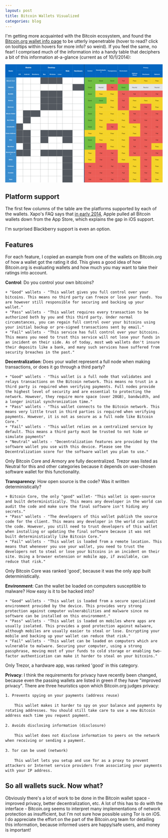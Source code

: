 ```yaml
---
layout: post
title: Bitcoin Wallets Visualized
categories: blog
---
```


I'm getting more acquainted with the Bitcoin ecosystem, and found the [Bitcoin.org wallet info page](https://bitcoin.org/en/choose-your-wallet) to be utterly inpenetrable (hover to read? click on tooltips within hovers for more info? so weird). If you feel the same, no fear! I comprised much of the information into a handy table that deciphers a bit of this information at-a-glance (current as of 10/1/2014):

![bitcoin-wallet-tabular](bitcoin-wallet.png)

## Platform support

The first few columns of the table are the platforms supported by each of the wallets. Xapo's FAQ says that [in early 2014](http://help.xapo.com/questions/81994-How-come-there-is-not-a-Xapo-app-for-iOS-iPhone), Apple pulled all Bitcoin wallets down from the App Store, which explains the gap in iOS support.

I'm surprised Blackberry support is even an option.

## Features

For each feature, I copied an example from one of the wallets on Bitcoin.org of how a wallet got the rating it did. This gives a good idea of how Bitcoin.org is evaluating wallets and how much you may want to take their ratings into account.

**Control**: Do you control your own bitcoins?

	+ "Good" wallets - "This wallet gives you full control over your bitcoins. This means no third party can freeze or lose your funds. You are however still responsible for securing and backing up your wallet." 
	+ "Pass" wallets - "This wallet requires every transaction to be authorized both by you and this third party. Under normal circumstances, you can regain full control over your bitcoins using your initial backup or pre-signed transactions sent by email."
	+ "Fail" wallets - "This service has full control over your bitcoins. This means you need to trust this service will not lose your funds in an incident on their side. As of today, most web wallets don't insure their deposits like a bank, and many such services have suffered from security breaches in the past." 

**Decentralization**: Does your wallet represent a full node when making transactions, or does it go through a third party?

	+ "Good" wallets - "This wallet is a full node that validates and relays transactions on the Bitcoin network. This means no trust in a third party is required when verifying payments. Full nodes provide the highest level of security and are essential to protecting the network. However, they require more space (over 20GB), bandwidth, and a longer initial synchronization time."
	+ "Pass" wallets - "This wallet connects to the Bitcoin network. This means very little trust in third parties is required when verifying payments. However, it is not as secure as a full node like Bitcoin Core."
	+ "Fail" wallets - "This wallet relies on a centralized service by default. This means a third party must be trusted to not hide or simulate payments"
	+ "Neutral" wallets - "Decentralization features are provided by the software wallet you use with this device. Please see the Decentralization score for the software wallet you plan to use."

Only Bitcoin Core and Armory are fully decentralized. Trezor was listed as Neutral for this and other categories because it depends on user-chosen software wallet for this functionality.

**Transparency**: How open source is the code? Was it written deterministically?

	+ Bitcoin Core, the only "good" wallet- "This wallet is open-source and built deterministically. This means any developer in the world can audit the code and make sure the final software isn't hiding any secrets."
	+ "Pass" wallets - "The developers of this wallet publish the source code for the client. This means any developer in the world can audit the code. However, you still need to trust developers of this wallet when installing or updating the final software because it was not built deterministically like Bitcoin Core."
	+ "Fail" wallets - "This wallet is loaded from a remote location. This means that whenever you use your wallet, you need to trust the developers not to steal or lose your bitcoins in an incident on their site. Using a browser extension or mobile app, if available, can reduce that risk."

Only Bitcoin Core was ranked 'good', because it was the only app built deterministically.

**Environment**: Can the wallet be loaded on computers susceptible to malware? How easy is it to be hacked into?

	+ "Good" wallets - "This wallet is loaded from a secure specialized environment provided by the device. This provides very strong protection against computer vulnerabilities and malware since no software can be installed on this environment."
	+ "Pass" wallets - "This wallet is loaded on mobiles where apps are usually isolated. This provides a good protection against malware, although mobiles are usually easier to steal or lose. Encrypting your mobile and backing up your wallet can reduce that risk."
	+ "Fail" wallets - "This wallet can be loaded on computers which are vulnerable to malware. Securing your computer, using a strong passphrase, moving most of your funds to cold storage or enabling two-factor authentication can make it harder to steal on your bitcoins."

Only Trezor, a hardware app, was ranked 'good' in this category.

**Privacy**: I think the requirements for privacy have recently been changed, because even the passing wallets are listed in green if they have "improved privacy". There are three heuristics upon which Bitcoin.org judges privacy:

	1. Prevents spying on your payments (address reuse)

		This wallet makes it harder to spy on your balance and payments by rotating addresses. You should still take care to use a new Bitcoin address each time you request payment.

	2. Avoids disclosing information (disclosure)

		This wallet does not disclose information to peers on the network when receiving or sending a payment.

	3. Tor can be used (network)

		This wallet lets you setup and use Tor as a proxy to prevent attackers or Internet service providers from associating your payments with your IP address.

## So all wallets suck. Now what?
Obviously there's a lot of work to be done in the Bitcoin wallet space - improved privacy, better decentralization, etc. A lot of this has to do with the interface - Bitcoin.org seems to interpret many implementations of network protection as insufficient, but I'm not sure how possible using Tor is on iOS. I do appreciate the effort on the part of the Bitcoin.org team for detailing this information, because informed users are happy/safe users, and money is important! 


